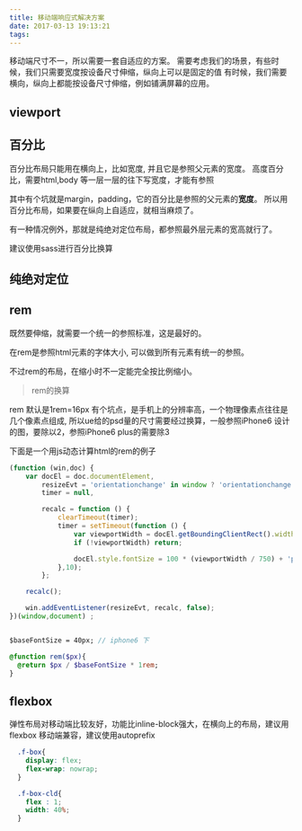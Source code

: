```yaml
---
title: 移动端响应式解决方案
date: 2017-03-13 19:13:21
tags:
---
```


移动端尺寸不一，所以需要一套自适应的方案。
需要考虑我们的场景，有些时候，我们只需要宽度按设备尺寸伸缩，纵向上可以是固定的值
有时候，我们需要横向，纵向上都能按设备尺寸伸缩，例如铺满屏幕的应用。


## viewport

## 百分比

百分比布局只能用在横向上，比如宽度, 并且它是参照父元素的宽度。
高度百分比，需要html,body 等一层一层的往下写宽度，才能有参照

其中有个坑就是margin，padding，它的百分比是参照的父元素的**宽度**。 所以用百分比布局，如果要在纵向上自适应，就相当麻烦了。

有一种情况例外，那就是纯绝对定位布局，都参照最外层元素的宽高就行了。

建议使用sass进行百分比换算

## 纯绝对定位

## rem

既然要伸缩，就需要一个统一的参照标准，这是最好的。

在rem是参照html元素的字体大小, 可以做到所有元素有统一的参照。

不过rem的布局，在缩小时不一定能完全按比例缩小。

> rem的换算

rem 默认是1rem=16px 
有个坑点，是手机上的分辨率高，一个物理像素点往往是几个像素点组成, 所以ue给的psd量的尺寸需要经过换算，一般参照iPhone6 设计的图，要除以2，参照iPhone6 plus的需要除3

下面是一个用js动态计算html的rem的例子

```javascript
(function (win,doc) {
    var docEl = doc.documentElement,
        resizeEvt = 'orientationchange' in window ? 'orientationchange' : 'resize',
        timer = null,

        recalc = function () {
            clearTimeout(timer);
            timer = setTimeout(function () {
                var viewportWidth = docEl.getBoundingClientRect().width || docEl.clientWidth;
                if (!viewportWidth) return;

                docEl.style.fontSize = 100 * (viewportWidth / 750) + 'px';
            },10);
        };

    recalc();

    win.addEventListener(resizeEvt, recalc, false);
})(window,document) ;

```

```sass

$baseFontSize = 40px; // iphone6 下

@function rem($px){
  @return $px / $baseFontSize * 1rem;
}
```

## flexbox 

弹性布局对移动端比较友好，功能比inline-block强大，在横向上的布局，建议用flexbox
移动端兼容，建议使用autoprefix

```css
  .f-box{
    display: flex;
    flex-wrap: nowrap;
  }

  .f-box-cld{
    flex : 1;
    width: 40%;
  }
```

